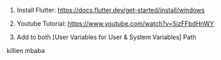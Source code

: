 1) Install Flutter: https://docs.flutter.dev/get-started/install/windows

2) Youtube Tutorial: https://www.youtube.com/watch?v=5izFFbdHnWY 

3) Add to both [User Variables for User & System Variables] Path 

killien mbaba


